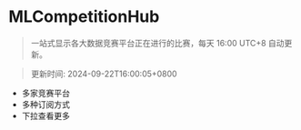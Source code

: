 # MLCompetitionHub

> 一站式显示各大数据竞赛平台正在进行的比赛，每天 16:00 UTC+8 自动更新。
  
> 更新时间: 2024-09-22T16:00:05+0800 

* 多家竞赛平台
* 多种订阅方式
* 下拉查看更多